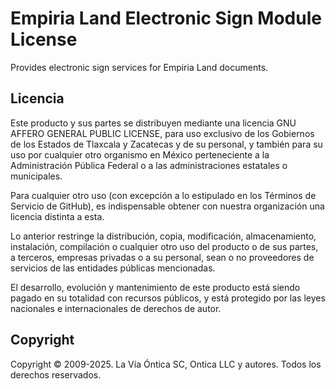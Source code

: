 ﻿# Empiria Land Electronic Sign Module License

Provides electronic sign services for Empiria Land documents.

## Licencia

Este producto y sus partes se distribuyen mediante una licencia GNU AFFERO
GENERAL PUBLIC LICENSE, para uso exclusivo de los Gobiernos de los Estados
de Tlaxcala y Zacatecas y de su personal, y también para su uso por cualquier
otro organismo en México perteneciente a la Administración Pública Federal o
a las administraciones estatales o municipales.

Para cualquier otro uso (con excepción a lo estipulado en los Términos de
Servicio de GitHub), es indispensable obtener con nuestra organización una
licencia distinta a esta.

Lo anterior restringe la distribución, copia, modificación, almacenamiento,
instalación, compilación o cualquier otro uso del producto o de sus partes,
a terceros, empresas privadas o a su personal, sean o no proveedores de
servicios de las entidades públicas mencionadas.

El desarrollo, evolución y mantenimiento de este producto está siendo pagado
en su totalidad con recursos públicos, y está protegido por las leyes nacionales
e internacionales de derechos de autor.

## Copyright

Copyright © 2009-2025. La Vía Óntica SC, Ontica LLC y autores.
Todos los derechos reservados.
